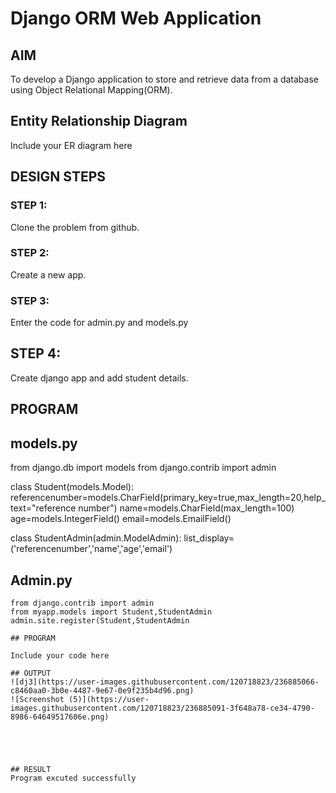 # Django ORM Web Application

## AIM
To develop a Django application to store and retrieve data from a database using Object Relational Mapping(ORM).

## Entity Relationship Diagram

Include your ER diagram here

## DESIGN STEPS

### STEP 1:
Clone the problem from github.

### STEP 2:
Create a new app.

### STEP 3:
Enter the code for admin.py and models.py

## STEP 4:
Create django app and add student details.

## PROGRAM
## models.py 

from django.db import models
from django.contrib import admin


class Student(models.Model):
    referencenumber=models.CharField(primary_key=true,max_length=20,help_text="reference number")
    name=models.CharField(max_length=100)
    age=models.IntegerField()
    email=models.EmailField()


class StudentAdmin(admin.ModelAdmin):
    list_display=('referencenumber','name','age','email')


## Admin.py
```
from django.contrib import admin
from myapp.models import Student,StudentAdmin
admin.site.register(Student,StudentAdmin

## PROGRAM

Include your code here

## OUTPUT
![dj3](https://user-images.githubusercontent.com/120718823/236885066-c8460aa0-3b0e-4487-9e67-0e9f235b4d96.png)
![Screenshot (5)](https://user-images.githubusercontent.com/120718823/236885091-3f648a78-ce34-4790-8986-64649517606e.png)





## RESULT
Program excuted successfully
